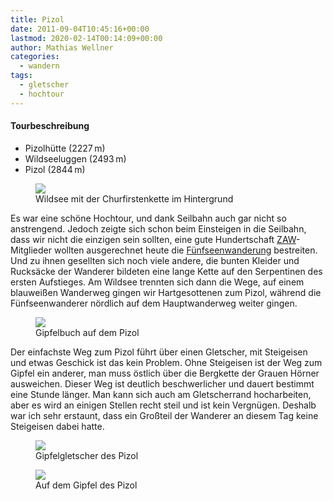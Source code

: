 ```yaml
---
title: Pizol
date: 2011-09-04T10:45:16+00:00
lastmod: 2020-02-14T00:14:09+00:00
author: Mathias Wellner
categories:
  - wandern
tags:
  - gletscher
  - hochtour
---
```

#### Tourbeschreibung
  * Pizolhütte (2227&thinsp;m)
  * Wildseeluggen (2493&thinsp;m)
  * Pizol (2844&thinsp;m)

<figure style="max-width: 500px;">
  <img src="https://lh6.googleusercontent.com/-COB6zXIDsbg/TmMsDADyutI/AAAAAAAAAKI/f06hUj56mJ0/s800/MW_20110903_1122.jpg" />  
  <figcaption>Wildsee mit der Churfirstenkette im Hintergrund</figcaption>
</figure>

Es war eine schöne Hochtour, und dank Seilbahn auch gar nicht so anstrengend. Jedoch zeigte sich schon beim Einsteigen in die Seilbahn, dass wir nicht die einzigen sein sollten, eine gute Hundertschaft [ZAW](http://www.zuercher-wanderwege.ch/)-Mitglieder wollten ausgerechnet heute die [Fünfseenwanderung](http://www.wandersite.ch/Tageswanderung/420%20Rheintal.html) bestreiten. Und zu ihnen gesellten sich noch viele andere, die bunten Kleider und Rucksäcke der Wanderer bildeten eine lange Kette auf den Serpentinen des ersten Aufstieges. Am Wildsee trennten sich dann die Wege, auf einem blauweißen Wanderweg gingen wir Hartgesottenen zum Pizol, während die Fünfseenwanderer nördlich auf dem Hauptwanderweg weiter gingen. 

<figure style="max-width: 500px;">
  <img src="https://lh4.googleusercontent.com/-tTjgFjh6dbQ/TmMsDwNJU3I/AAAAAAAAAKU/X3Y-WQ72gfc/s800/MW_20110903_1129.jpg" />  
  <figcaption>Gipfelbuch auf dem Pizol</figcaption>
</figure>

Der einfachste Weg zum Pizol führt über einen Gletscher, mit Steigeisen und etwas Geschick ist das kein Problem. Ohne Steigeisen ist der Weg zum Gipfel ein anderer, man muss östlich über die Bergkette der Grauen Hörner ausweichen. Dieser Weg ist deutlich beschwerlicher und dauert bestimmt eine Stunde länger. Man kann sich auch am Gletscherrand hocharbeiten, aber es wird an einigen Stellen recht steil und ist kein Vergnügen. Deshalb war ich sehr erstaunt, dass ein Großteil der Wanderer an diesem Tag keine Steigeisen dabei hatte. 

<figure style="max-width: 500px;">
  <img src="https://lh6.googleusercontent.com/-vxuB-unT_Pk/TmMsDCyGDNI/AAAAAAAAAKE/D2l4G2pR-I0/s800/MW_20110903_1124.jpg" />  
  <figcaption>Gipfelgletscher des Pizol</figcaption>
</figure>

<figure style="max-width: 500px;">
  <img src="https://lh6.googleusercontent.com/-xqrWfsUqGeo/TmMsD9Dj5kI/AAAAAAAAAKY/N_xDS6uwqA0/s800/MW_20110903_1130.jpg" />  
  <figcaption>Auf dem Gipfel des Pizol</figcaption>
</figure>